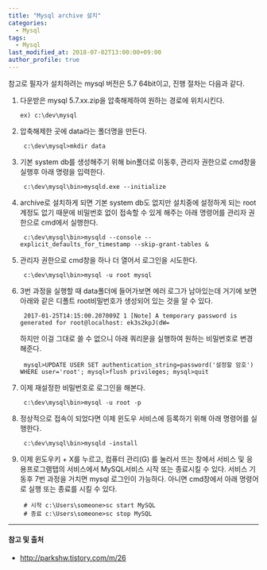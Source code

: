 ```yaml
---
title: "Mysql archive 설치"
categories: 
  - Mysql
tags:
  - Mysql
last_modified_at: 2018-07-02T13:00:00+09:00
author_profile: true
---
```



참고로 필자가 설치하려는 mysql 버전은 5.7 64bit이고, 진행 절차는 다음과 같다.



1. 다운받은 mysql 5.7.xx.zip을 압축해제하여 원하는 경로에 위치시킨다. 

       ex) c:\dev\mysql

2. 압축해제한 곳에 data라는 폴더명을 만든다. 

        c:\dev\mysql>mkdir data 


3. 기본 system db를 생성해주기 위해 bin폴더로 이동후, 관리자 권한으로 cmd창을 실행후 아래 명령을 입력한다.

        c:\dev\mysql\bin>mysqld.exe --initialize 


4. archive로 설치하게 되면 기본 system db도 없지만 설치중에 설정하게 되는 root계정도 없기 때문에 비밀번호 없이 접속할 수 있게 해주는 아래 명령어를 관리자 권한으로 cmd에서 실행한다.

        c:\dev\mysql\bin>mysqld --console --explicit_defaults_for_timestamp --skip-grant-tables &


5. 관리자 권한으로 cmd창을 하나 더 열어서 로그인을 시도한다.

        c:\dev\mysql\bin>mysql -u root mysql 


6. 3번 과정을 실행할 때 data폴더에 들어가보면 에러 로그가 남아있는데 거기에 보면 아래와 같은 디폴트 root비밀번호가 생성되어 있는 것을 알 수 있다. 

        2017-01-25T14:15:00.207009Z 1 [Note] A temporary password is generated for root@localhost: ek3s2kpJ(dW=


    하지만 이걸 그대로 쓸 수 없으니 아래 쿼리문을 실행하여 원하는 비밀번호로 변경해준다.

        mysql>UPDATE USER SET authentication_string=password('설정할 암호') WHERE user='root'; mysql>flush privileges; mysql>quit 


7. 이제 재설정한 비밀번호로 로그인을 해본다.

        c:\dev\mysql\bin>mysql -u root -p 

8. 정상적으로 접속이 되었다면 이제 윈도우 서비스에 등록하기 위해 아래 명령어를 실행한다.
   
        c:\dev\mysql\bin>mysqld -install 

9. 이제 윈도우키 + X를 누르고, 컴퓨터 관리(G) 를 눌러서 뜨는 창에서 서비스 및 응용프로그램탭의 서비스에서 MySQL서비스 시작 또는 종료시킬 수 있다. 서비스 기동후 7번 과정을 거치면 mysql 로그인이 가능하다. 아니면 cmd창에서 아래 명령어로 실행 또는 종료를 시킬 수 있다.


        # 시작 c:\Users\someone>sc start MySQL 
        # 종료 c:\Users\someone>sc stop MySQL


---
#### 참고 및 출처

- <http://parkshw.tistory.com/m/26>